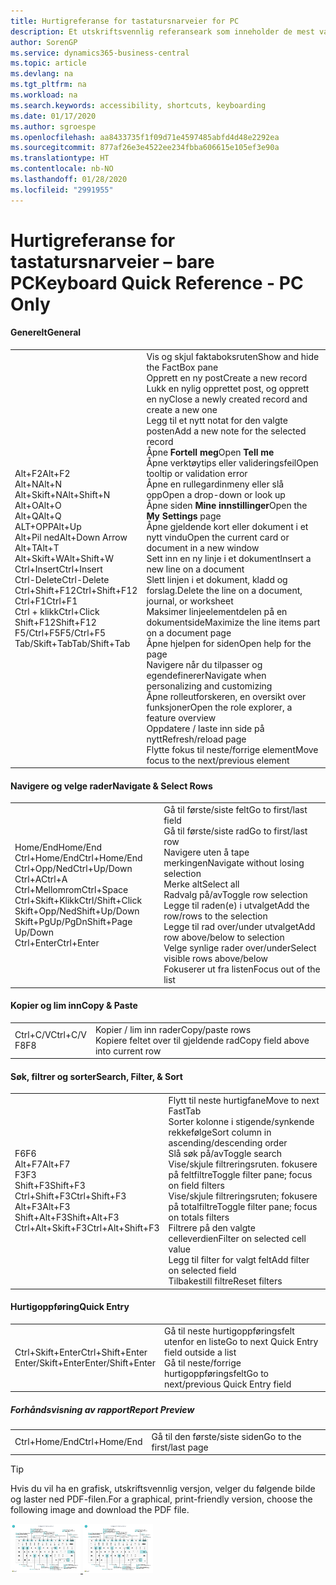 ```yaml
---
title: Hurtigreferanse for tastatursnarveier for PC
description: Et utskriftsvennlig referanseark som inneholder de mest vanlige tastatursnarveiene for PC-brukere.
author: SorenGP
ms.service: dynamics365-business-central
ms.topic: article
ms.devlang: na
ms.tgt_pltfrm: na
ms.workload: na
ms.search.keywords: accessibility, shortcuts, keyboarding
ms.date: 01/17/2020
ms.author: sgroespe
ms.openlocfilehash: aa8433735f1f09d71e4597485abfd4d48e2292ea
ms.sourcegitcommit: 877af26e3e4522ee234fbba606615e105ef3e90a
ms.translationtype: HT
ms.contentlocale: nb-NO
ms.lasthandoff: 01/28/2020
ms.locfileid: "2991955"
---
```

# <a name="keyboard-quick-reference---pc-only"></a><span data-ttu-id="cac21-103">Hurtigreferanse for tastatursnarveier – bare PC</span><span class="sxs-lookup"><span data-stu-id="cac21-103">Keyboard Quick Reference - PC Only</span></span>

#### <a name="general"></a><span data-ttu-id="cac21-104">Generelt</span><span class="sxs-lookup"><span data-stu-id="cac21-104">General</span></span>
|||  
|-|-|
|<span data-ttu-id="cac21-105">Alt+F2</span><span class="sxs-lookup"><span data-stu-id="cac21-105">Alt+F2</span></span><br /><span data-ttu-id="cac21-106">Alt+N</span><span class="sxs-lookup"><span data-stu-id="cac21-106">Alt+N</span></span><br /><span data-ttu-id="cac21-107">Alt+Skift+N</span><span class="sxs-lookup"><span data-stu-id="cac21-107">Alt+Shift+N</span></span><br /><span data-ttu-id="cac21-108">Alt+O</span><span class="sxs-lookup"><span data-stu-id="cac21-108">Alt+O</span></span><br /><span data-ttu-id="cac21-109">Alt+Q</span><span class="sxs-lookup"><span data-stu-id="cac21-109">Alt+Q</span></span><br /><span data-ttu-id="cac21-110">ALT+OPP</span><span class="sxs-lookup"><span data-stu-id="cac21-110">Alt+Up</span></span><br /><span data-ttu-id="cac21-111">Alt+Pil ned</span><span class="sxs-lookup"><span data-stu-id="cac21-111">Alt+Down Arrow</span></span><br /><span data-ttu-id="cac21-112">Alt+T</span><span class="sxs-lookup"><span data-stu-id="cac21-112">Alt+T</span></span><br /><span data-ttu-id="cac21-113">Alt+Skift+W</span><span class="sxs-lookup"><span data-stu-id="cac21-113">Alt+Shift+W</span></span><br /><span data-ttu-id="cac21-114">Ctrl+Insert</span><span class="sxs-lookup"><span data-stu-id="cac21-114">Ctrl+Insert</span></span><br /><span data-ttu-id="cac21-115">Ctrl-Delete</span><span class="sxs-lookup"><span data-stu-id="cac21-115">Ctrl-Delete</span></span><br /><span data-ttu-id="cac21-116">Ctrl+Shift+F12</span><span class="sxs-lookup"><span data-stu-id="cac21-116">Ctrl+Shift+F12</span></span><br /><span data-ttu-id="cac21-117">Ctrl+F1</span><span class="sxs-lookup"><span data-stu-id="cac21-117">Ctrl+F1</span></span><br /><span data-ttu-id="cac21-118">Ctrl + klikk</span><span class="sxs-lookup"><span data-stu-id="cac21-118">Ctrl+Click</span></span><br /><span data-ttu-id="cac21-119">Shift+F12</span><span class="sxs-lookup"><span data-stu-id="cac21-119">Shift+F12</span></span><br /><span data-ttu-id="cac21-120">F5/Ctrl+F5</span><span class="sxs-lookup"><span data-stu-id="cac21-120">F5/Ctrl+F5</span></span><br /><span data-ttu-id="cac21-121">Tab/Skift+Tab</span><span class="sxs-lookup"><span data-stu-id="cac21-121">Tab/Shift+Tab</span></span><br />|<span data-ttu-id="cac21-122">Vis og skjul faktaboksruten</span><span class="sxs-lookup"><span data-stu-id="cac21-122">Show and hide the FactBox pane</span></span><br /><span data-ttu-id="cac21-123">Opprett en ny post</span><span class="sxs-lookup"><span data-stu-id="cac21-123">Create a new record</span></span><br /><span data-ttu-id="cac21-124">Lukk en nylig opprettet post, og opprett en ny</span><span class="sxs-lookup"><span data-stu-id="cac21-124">Close a newly created record and create a new one</span></span><br /><span data-ttu-id="cac21-125">Legg til et nytt notat for den valgte posten</span><span class="sxs-lookup"><span data-stu-id="cac21-125">Add a new note for the selected record</span></span><br /><span data-ttu-id="cac21-126">Åpne **Fortell meg**</span><span class="sxs-lookup"><span data-stu-id="cac21-126">Open **Tell me**</span></span><br /><span data-ttu-id="cac21-127">Åpne verktøytips eller valideringsfeil</span><span class="sxs-lookup"><span data-stu-id="cac21-127">Open tooltip or validation error</span></span><br /><span data-ttu-id="cac21-128">Åpne en rullegardinmeny eller slå opp</span><span class="sxs-lookup"><span data-stu-id="cac21-128">Open a drop-down or look up</span></span><br /><span data-ttu-id="cac21-129">Åpne siden **Mine innstillinger**</span><span class="sxs-lookup"><span data-stu-id="cac21-129">Open the **My Settings** page</span></span><br /><span data-ttu-id="cac21-130">Åpne gjeldende kort eller dokument i et nytt vindu</span><span class="sxs-lookup"><span data-stu-id="cac21-130">Open the current card or document in a new window</span></span><br /><span data-ttu-id="cac21-131">Sett inn en ny linje i et dokument</span><span class="sxs-lookup"><span data-stu-id="cac21-131">Insert a new line on a document</span></span><br /><span data-ttu-id="cac21-132">Slett linjen i et dokument, kladd og forslag.</span><span class="sxs-lookup"><span data-stu-id="cac21-132">Delete the line on a document, journal, or worksheet</span></span><br /><span data-ttu-id="cac21-133">Maksimer linjeelementdelen på en dokumentside</span><span class="sxs-lookup"><span data-stu-id="cac21-133">Maximize the line items part on a document page</span></span><br /><span data-ttu-id="cac21-134">Åpne hjelpen for siden</span><span class="sxs-lookup"><span data-stu-id="cac21-134">Open help for the page</span></span><br /><span data-ttu-id="cac21-135">Navigere når du tilpasser og egendefinerer</span><span class="sxs-lookup"><span data-stu-id="cac21-135">Navigate when personalizing and customizing</span></span><br /><span data-ttu-id="cac21-136">Åpne rolleutforskeren, en oversikt over funksjoner</span><span class="sxs-lookup"><span data-stu-id="cac21-136">Open the role explorer, a feature overview</span></span><br /><span data-ttu-id="cac21-137">Oppdatere / laste inn side på nytt</span><span class="sxs-lookup"><span data-stu-id="cac21-137">Refresh/reload page</span></span><br /><span data-ttu-id="cac21-138">Flytte fokus til neste/forrige element</span><span class="sxs-lookup"><span data-stu-id="cac21-138">Move focus to the next/previous element</span></span>|

#### <a name="navigate--select-rows"></a><span data-ttu-id="cac21-139">Navigere og velge rader</span><span class="sxs-lookup"><span data-stu-id="cac21-139">Navigate & Select Rows</span></span>
|||
|-|-|
|<span data-ttu-id="cac21-140">Home/End</span><span class="sxs-lookup"><span data-stu-id="cac21-140">Home/End</span></span><br /><span data-ttu-id="cac21-141">Ctrl+Home/End</span><span class="sxs-lookup"><span data-stu-id="cac21-141">Ctrl+Home/End</span></span> <br /><span data-ttu-id="cac21-142">Ctrl+Opp/Ned</span><span class="sxs-lookup"><span data-stu-id="cac21-142">Ctrl+Up/Down</span></span><br /><span data-ttu-id="cac21-143">Ctrl+A</span><span class="sxs-lookup"><span data-stu-id="cac21-143">Ctrl+A</span></span> <br /><span data-ttu-id="cac21-144">Ctrl+Mellomrom</span><span class="sxs-lookup"><span data-stu-id="cac21-144">Ctrl+Space</span></span><br /><span data-ttu-id="cac21-145">Ctrl+Skift+Klikk</span><span class="sxs-lookup"><span data-stu-id="cac21-145">Ctrl/Shift+Click</span></span><br /><span data-ttu-id="cac21-146">Skift+Opp/Ned</span><span class="sxs-lookup"><span data-stu-id="cac21-146">Shift+Up/Down</span></span><br /><span data-ttu-id="cac21-147">Skift+PgUp/PgDn</span><span class="sxs-lookup"><span data-stu-id="cac21-147">Shift+Page Up/Down</span></span><br /><span data-ttu-id="cac21-148">Ctrl+Enter</span><span class="sxs-lookup"><span data-stu-id="cac21-148">Ctrl+Enter</span></span>|<span data-ttu-id="cac21-149">Gå til første/siste felt</span><span class="sxs-lookup"><span data-stu-id="cac21-149">Go to first/last field</span></span><br /><span data-ttu-id="cac21-150">Gå til første/siste rad</span><span class="sxs-lookup"><span data-stu-id="cac21-150">Go to first/last row</span></span><br /><span data-ttu-id="cac21-151">Navigere uten å tape merkingen</span><span class="sxs-lookup"><span data-stu-id="cac21-151">Navigate without losing selection</span></span><br /><span data-ttu-id="cac21-152">Merke alt</span><span class="sxs-lookup"><span data-stu-id="cac21-152">Select all</span></span><br /><span data-ttu-id="cac21-153">Radvalg på/av</span><span class="sxs-lookup"><span data-stu-id="cac21-153">Toggle row selection</span></span><br /> <span data-ttu-id="cac21-154">Legge til raden(e) i utvalget</span><span class="sxs-lookup"><span data-stu-id="cac21-154">Add the row/rows to the selection</span></span><br /><span data-ttu-id="cac21-155">Legge til rad over/under utvalget</span><span class="sxs-lookup"><span data-stu-id="cac21-155">Add row above/below to selection</span></span><br /><span data-ttu-id="cac21-156">Velge synlige rader over/under</span><span class="sxs-lookup"><span data-stu-id="cac21-156">Select visible rows above/below</span></span> <br /><span data-ttu-id="cac21-157">Fokuserer ut fra listen</span><span class="sxs-lookup"><span data-stu-id="cac21-157">Focus out of the list</span></span>|

#### <a name="copy--paste"></a><span data-ttu-id="cac21-158">Kopier og lim inn</span><span class="sxs-lookup"><span data-stu-id="cac21-158">Copy & Paste</span></span>
|||
|-|-|
|<span data-ttu-id="cac21-159">Ctrl+C/V</span><span class="sxs-lookup"><span data-stu-id="cac21-159">Ctrl+C/V</span></span><br /><span data-ttu-id="cac21-160">F8</span><span class="sxs-lookup"><span data-stu-id="cac21-160">F8</span></span>|<span data-ttu-id="cac21-161">Kopier / lim inn rader</span><span class="sxs-lookup"><span data-stu-id="cac21-161">Copy/paste rows</span></span><br /><span data-ttu-id="cac21-162">Kopiere feltet over til gjeldende rad</span><span class="sxs-lookup"><span data-stu-id="cac21-162">Copy field above into current row</span></span>|

#### <a name="search-filter--sort"></a><span data-ttu-id="cac21-163">Søk, filtrer og sorter</span><span class="sxs-lookup"><span data-stu-id="cac21-163">Search, Filter, & Sort</span></span>
|||
|-|-|
|<span data-ttu-id="cac21-164">F6</span><span class="sxs-lookup"><span data-stu-id="cac21-164">F6</span></span><br /><span data-ttu-id="cac21-165">Alt+F7</span><span class="sxs-lookup"><span data-stu-id="cac21-165">Alt+F7</span></span><br /><span data-ttu-id="cac21-166">F3</span><span class="sxs-lookup"><span data-stu-id="cac21-166">F3</span></span><br /><span data-ttu-id="cac21-167">Shift+F3</span><span class="sxs-lookup"><span data-stu-id="cac21-167">Shift+F3</span></span><br /><span data-ttu-id="cac21-168">Ctrl+Shift+F3</span><span class="sxs-lookup"><span data-stu-id="cac21-168">Ctrl+Shift+F3</span></span><br /><span data-ttu-id="cac21-169">Alt+F3</span><span class="sxs-lookup"><span data-stu-id="cac21-169">Alt+F3</span></span><br /><span data-ttu-id="cac21-170">Shift+Alt+F3</span><span class="sxs-lookup"><span data-stu-id="cac21-170">Shift+Alt+F3</span></span><br /><span data-ttu-id="cac21-171">Ctrl+Alt+Skift+F3</span><span class="sxs-lookup"><span data-stu-id="cac21-171">Ctrl+Alt+Shift+F3</span></span>|<span data-ttu-id="cac21-172">Flytt til neste hurtigfane</span><span class="sxs-lookup"><span data-stu-id="cac21-172">Move to next FastTab</span></span><br /><span data-ttu-id="cac21-173">Sorter kolonne i stigende/synkende rekkefølge</span><span class="sxs-lookup"><span data-stu-id="cac21-173">Sort column in ascending/descending order</span></span><br /><span data-ttu-id="cac21-174">Slå søk på/av</span><span class="sxs-lookup"><span data-stu-id="cac21-174">Toggle search</span></span><br /><span data-ttu-id="cac21-175">Vise/skjule filtreringsruten. fokusere på feltfiltre</span><span class="sxs-lookup"><span data-stu-id="cac21-175">Toggle filter pane; focus on field filters</span></span><br /><span data-ttu-id="cac21-176">Vise/skjule filtreringsruten; fokusere på totalfiltre</span><span class="sxs-lookup"><span data-stu-id="cac21-176">Toggle filter pane; focus on totals filters</span></span><br /><span data-ttu-id="cac21-177">Filtrere på den valgte celleverdien</span><span class="sxs-lookup"><span data-stu-id="cac21-177">Filter on selected cell value</span></span><br /><span data-ttu-id="cac21-178">Legg til filter for valgt felt</span><span class="sxs-lookup"><span data-stu-id="cac21-178">Add filter on selected field</span></span><br /><span data-ttu-id="cac21-179">Tilbakestill filtre</span><span class="sxs-lookup"><span data-stu-id="cac21-179">Reset filters</span></span>|

#### <a name="quick-entry"></a><span data-ttu-id="cac21-180">Hurtigoppføring</span><span class="sxs-lookup"><span data-stu-id="cac21-180">Quick Entry</span></span>
|||
|-|-|
|<span data-ttu-id="cac21-181">Ctrl+Skift+Enter</span><span class="sxs-lookup"><span data-stu-id="cac21-181">Ctrl+Shift+Enter</span></span><br /><span data-ttu-id="cac21-182">Enter/Skift+Enter</span><span class="sxs-lookup"><span data-stu-id="cac21-182">Enter/Shift+Enter</span></span>|<span data-ttu-id="cac21-183">Gå til neste hurtigoppføringsfelt utenfor en liste</span><span class="sxs-lookup"><span data-stu-id="cac21-183">Go to next Quick Entry field outside a list</span></span><br /><span data-ttu-id="cac21-184">Gå til neste/forrige hurtigoppføringsfelt</span><span class="sxs-lookup"><span data-stu-id="cac21-184">Go to next/previous Quick Entry field</span></span>|


##### <a name="report-preview"></a><span data-ttu-id="cac21-185">Forhåndsvisning av rapport</span><span class="sxs-lookup"><span data-stu-id="cac21-185">Report Preview</span></span>
|||
|-|-|
|<span data-ttu-id="cac21-186">Ctrl+Home/End</span><span class="sxs-lookup"><span data-stu-id="cac21-186">Ctrl+Home/End</span></span>|<span data-ttu-id="cac21-187">Gå til den første/siste siden</span><span class="sxs-lookup"><span data-stu-id="cac21-187">Go to the first/last page</span></span>|

> [!TIP]
> <span data-ttu-id="cac21-188">Hvis du vil ha en grafisk, utskriftsvennlig versjon, velger du følgende bilde og laster ned PDF-filen.</span><span class="sxs-lookup"><span data-stu-id="cac21-188">For a graphical, print-friendly version, choose the following image and download the PDF file.</span></span>
>
> <span data-ttu-id="cac21-189">[ ![](media/keyboard_shortcut_inline.png) ](media/keyboard_shortcuts.pdf)</span><span class="sxs-lookup"><span data-stu-id="cac21-189">[ ![](media/keyboard_shortcut_inline.png) ](media/keyboard_shortcuts.pdf)</span></span>
